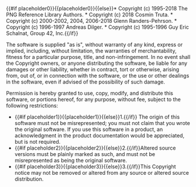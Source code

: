 {{#if placeholder0}}{{placeholder0}}{{else}}* Copyright (c) 1995-2018 The PNG Reference
          Library Authors. * Copyright (c) 2018 Cosmin Truta. * Copyright (c) 2000-2002, 2004, 2006-2018
          Glenn Randers-Pehrson. * Copyright (c) 1996-1997 Andreas Dilger. * Copyright (c) 1995-1996 Guy Eric Schalnat,
          Group 42, Inc.{{/if}}

The software is supplied &quot;as is&quot;, without warranty of any kind, express or implied, including, without limitation, the warranties of merchantability, fitness for a particular purpose, title, and non-infringement. In no event shall the Copyright owners, or anyone distributing the software, be liable for any damages or other liability, whether in contract, tort or otherwise, arising from, out of, or in connection with the software, or the use or other dealings in the software, even if advised of the possibility of such damage.

Permission is hereby granted to use, copy, modify, and distribute this software, or portions hereof, for any purpose, without fee, subject to the following restrictions:

* {{#if placeholder1}}{{placeholder1}}{{else}}1.{{/if}} The origin of this software must not be misrepresented; you must not claim that you wrote the original software. If you use this software in a product, an acknowledgment in the product documentation would be appreciated, but is not required.
* {{#if placeholder2}}{{placeholder2}}{{else}}2.{{/if}}Altered source versions must be plainly marked as such, and must not be misrepresented as being the original software.
* {{#if placeholder3}}{{placeholder3}}{{else}}3.{{/if}}This Copyright notice may not be removed or altered from any source or altered source distribution.